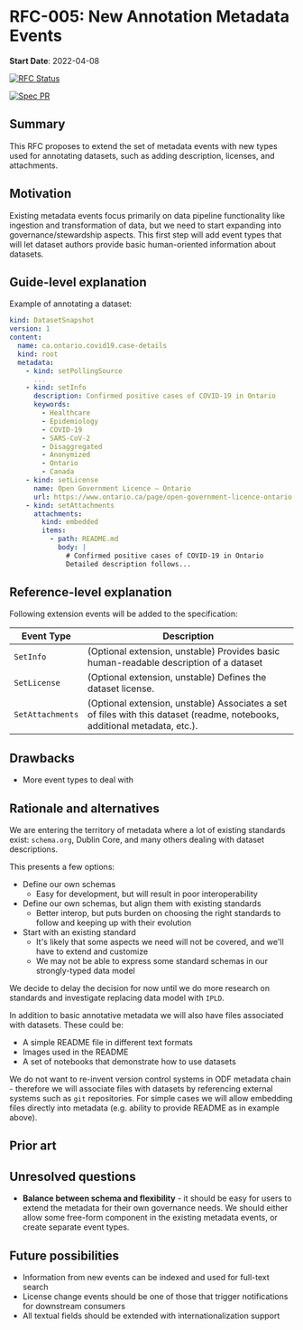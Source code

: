 # RFC-005: New Annotation Metadata Events

**Start Date**: 2022-04-08

[![RFC Status](https://img.shields.io/github/issues/detail/state/kamu-data/open-data-fabric/20?label=RFC%20Status)](https://github.com/kamu-data/open-data-fabric/issues/20)

[![Spec PR](https://img.shields.io/github/pulls/detail/state/kamu-data/open-data-fabric/21?label=Spec%20PR)](https://github.com/kamu-data/open-data-fabric/pull/21)

## Summary

This RFC proposes to extend the set of metadata events with new types used for annotating datasets, such as adding description, licenses, and attachments.

## Motivation

Existing metadata events focus primarily on data pipeline functionality like ingestion and transformation of data, but we need to start expanding into governance/stewardship aspects. This first step will add event types that will let dataset authors provide basic human-oriented information about datasets.

## Guide-level explanation

Example of annotating a dataset:

```yaml
kind: DatasetSnapshot
version: 1
content:
  name: ca.ontario.covid19.case-details
  kind: root
  metadata:
    - kind: setPollingSource
      ...
    - kind: setInfo
      description: Confirmed positive cases of COVID-19 in Ontario
      keywords:
        - Healthcare
        - Epidemiology
        - COVID-19
        - SARS-CoV-2
        - Disaggregated
        - Anonymized
        - Ontario
        - Canada
    - kind: setLicense
      name: Open Government Licence – Ontario
      url: https://www.ontario.ca/page/open-government-licence-ontario
    - kind: setAttachments
      attachments:
        kind: embedded
        items:
          - path: README.md
            body: |
              # Confirmed positive cases of COVID-19 in Ontario
              Detailed description follows...
```

## Reference-level explanation

Following extension events will be added to the specification:

| Event Type       | Description                                                                                                                |
| ---------------- | -------------------------------------------------------------------------------------------------------------------------- |
| `SetInfo`        | (Optional extension, unstable) Provides basic human-readable description of a dataset                                      |
| `SetLicense`     | (Optional extension, unstable) Defines the dataset license.                                                                |
| `SetAttachments` | (Optional extension, unstable) Associates a set of files with this dataset (readme, notebooks, additional metadata, etc.). |

## Drawbacks

- More event types to deal with


## Rationale and alternatives

We are entering the territory of metadata where a lot of existing standards exist: `schema.org`, Dublin Core, and many others dealing with dataset descriptions. 

This presents a few options:
- Define our own schemas 
  - Easy for development, but will result in poor interoperability
- Define our own schemas, but align them with existing standards
  - Better interop, but puts burden on choosing the right standards to follow and keeping up with their evolution
- Start with an existing standard
  - It's likely that some aspects we need will not be covered, and we'll have to extend and customize
  - We may not be able to express some standard schemas in our strongly-typed data model

We decide to delay the decision for now until we do more research on standards and investigate replacing data model with `IPLD`.

In addition to basic annotative metadata we will also have files associated with datasets. These could be:
- A simple README file in different text formats
- Images used in the README
- A set of notebooks that demonstrate how to use datasets

We do not want to re-invent version control systems in ODF metadata chain - therefore we will associate files with datasets by referencing external systems such as `git` repositories. For simple cases we will allow embedding files directly into metadata (e.g. ability to provide README as in example above).

## Prior art

## Unresolved questions

- **Balance between schema and flexibility** - it should be easy for users to extend the metadata for their own governance needs. We should either allow some free-form component in the existing metadata events, or create separate event types.

## Future possibilities

- Information from new events can be indexed and used for full-text search
- License change events should be one of those that trigger notifications for downstream consumers
- All textual fields should be extended with internationalization support
